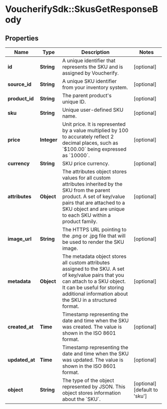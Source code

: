 # VoucherifySdk::SkusGetResponseBody

## Properties

| Name | Type | Description | Notes |
| ---- | ---- | ----------- | ----- |
| **id** | **String** | A unique identifier that represents the SKU and is assigned by Voucherify. | [optional] |
| **source_id** | **String** | A unique SKU identifier from your inventory system. | [optional] |
| **product_id** | **String** | The parent product&#39;s unique ID. | [optional] |
| **sku** | **String** | Unique user-defined SKU name. | [optional] |
| **price** | **Integer** | Unit price. It is represented by a value multiplied by 100 to accurately reflect 2 decimal places, such as &#x60;$100.00&#x60; being expressed as &#x60;10000&#x60;. | [optional] |
| **currency** | **String** | SKU price currency. | [optional] |
| **attributes** | **Object** | The attributes object stores values for all custom attributes inherited by the SKU from the parent product. A set of key/value pairs that are attached to a SKU object and are unique to each SKU within a product family. | [optional] |
| **image_url** | **String** | The HTTPS URL pointing to the .png or .jpg file that will be used to render the SKU image. | [optional] |
| **metadata** | **Object** | The metadata object stores all custom attributes assigned to the SKU. A set of key/value pairs that you can attach to a SKU object. It can be useful for storing additional information about the SKU in a structured format. | [optional] |
| **created_at** | **Time** | Timestamp representing the date and time when the SKU was created. The value is shown in the ISO 8601 format. | [optional] |
| **updated_at** | **Time** | Timestamp representing the date and time when the SKU was updated. The value is shown in the ISO 8601 format. | [optional] |
| **object** | **String** | The type of the object represented by JSON. This object stores information about the &#x60;SKU&#x60;. | [optional][default to &#39;sku&#39;] |

